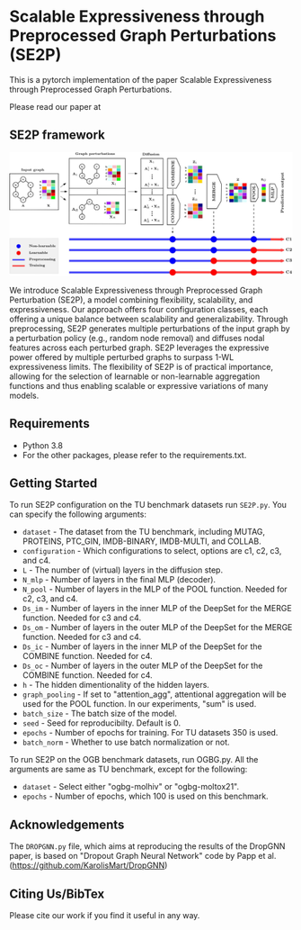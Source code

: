 Scalable Expressiveness through Preprocessed Graph Perturbations (SE2P)
===============================================================================
This is a pytorch implementation of the paper Scalable Expressiveness through Preprocessed Graph Perturbations.

Please read our paper at

## SE2P framework
<img width="1260" alt="Screenshot 2023-01-28 at 3 19 09 PM" src="Figure/Figure_SE2P.jpg">

We introduce Scalable Expressiveness through Preprocessed Graph Perturbation (SE2P), a model combining flexibility, 
scalability, and expressiveness. Our approach offers four configuration classes, each offering a unique balance between scalability
and generalizability. Through preprocessing, SE2P generates multiple perturbations of the input graph by a perturbation policy 
(e.g., random node removal) and diffuses nodal features across each perturbed graph. SE2P leverages the expressive power offered
by multiple perturbed graphs to surpass 1-WL expressiveness limits. The flexibility of SE2P is of practical importance, allowing
for the selection of learnable or non-learnable aggregation functions and thus enabling scalable or expressive variations of many
models.


## Requirements

  * Python 3.8
  * For the other packages, please refer to the requirements.txt.

## Getting Started
To run SE2P configuration on the TU benchmark datasets run `SE2P.py`. You can specify the following arguments:

- `dataset` - The dataset from the TU benchmark, including MUTAG, PROTEINS, PTC_GIN, IMDB-BINARY, IMDB-MULTI, and COLLAB.
- `configuration` - Which configurations to select, options are c1, c2, c3, and c4.
- `L` - The number of (virtual) layers in the diffusion step.  
- `N_mlp` - Number of layers in the final MLP (decoder).
- `N_pool` - Number of layers in the MLP of the POOL function. Needed for c2, c3, and c4.
- `Ds_im` - Number of layers in the inner MLP of the DeepSet for the MERGE function. Needed for c3 and c4.
- `Ds_om` - Number of layers in the outer MLP of the DeepSet for the MERGE function. Needed for c3 and c4.
- `Ds_ic` - Number of layers in the inner MLP of the DeepSet for the COMBINE function. Needed for c4.
- `Ds_oc` - Number of layers in the outer MLP of the DeepSet for the COMBINE function. Needed for c4.
- `h` - The hidden dimentionality of the hidden layers.
- `graph_pooling` - If set to "attention_agg", attentional aggregation will be used for the POOL function. In our experiments, "sum" is used.
- `batch_size` - The batch size of the model.
- `seed` - Seed for reproducibilty. Default is 0.
- `epochs` - Number of epochs for training. For TU datasets 350 is used.
- `batch_norm` - Whether to use batch normalization or not.

To run SE2P on the OGB benchmark datasets, run OGBG.py. All the arguments are same as TU benchmark, except for the following:
- `dataset` - Select either "ogbg-molhiv" or "ogbg-moltox21".
- `epochs` - Number of epochs, which 100 is used on this benchmark.

## Acknowledgements

The `DROPGNN.py` file, which aims at reproducing the results of the DropGNN paper, is based on "Dropout Graph Neural Network" code by Papp et al. (https://github.com/KarolisMart/DropGNN)

## Citing Us/BibTex
Please cite our work if you find it useful in any way.

